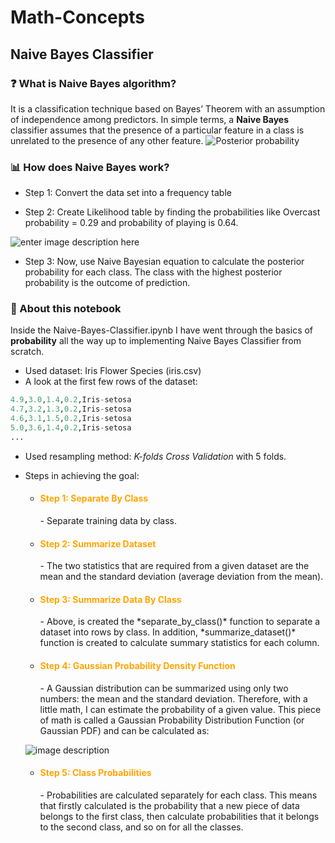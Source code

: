 # Math-Concepts
## Naive Bayes Classifier

### :question: What is Naive Bayes algorithm?
It is a classification technique based on Bayes’ Theorem with an assumption of independence among predictors. In simple terms, a **Naive Bayes** classifier assumes that the presence of a particular feature in a class is unrelated to the presence of any other feature.
![Posterior probability](https://res.cloudinary.com/dnonuly2u/image/upload/v1590449878/Bayes_rule-300x172-300x172_c5nbpd.webp)

### :bar_chart: How does Naive Bayes work?
- Step 1: Convert the data set into a frequency table

- Step 2: Create Likelihood table by finding the probabilities like Overcast probability = 0.29 and probability of playing is 0.64.

![enter image description here](https://res.cloudinary.com/dnonuly2u/image/upload/v1590450256/Bayes_41-850x310_ypovxw.webp)

- Step 3: Now, use Naive Bayesian equation to calculate the posterior probability for each class. The class with the highest posterior probability is the outcome of prediction.

### :blue_book: About this **notebook**
Inside the Naive-Bayes-Classifier.ipynb I have went through the basics of **probability** all the way up to implementing Naive Bayes Classifier from scratch. 

- Used dataset: Iris Flower Species (iris.csv)
 - A look at the first few rows of the dataset:
```python
4.9,3.0,1.4,0.2,Iris-setosa
4.7,3.2,1.3,0.2,Iris-setosa
4.6,3.1,1.5,0.2,Iris-setosa
5.0,3.6,1.4,0.2,Iris-setosa
...
```

- Used resampling method: *K-folds Cross Validation* with 5 folds.

- Steps in achieving the goal:
	- <h4 style="color: orange;"> Step 1: Separate By Class</h4>
	 	- Separate training data by class.
	- <h4 style="color: orange;"> Step 2: Summarize Dataset</h4>
	 	- The two statistics that are required from a given dataset are the mean and the standard deviation (average deviation from the mean).
	- <h4 style="color: orange;"> Step 3: Summarize Data By Class</h4>
	 	- Above, is created the *separate_by_class()* function to separate a dataset into rows by class. In addition, *summarize_dataset()* function is created to calculate summary statistics for each column.
	-  <h4 style="color: orange;"> Step 4: Gaussian Probability Density Function</h4>
	 	- A Gaussian distribution can be summarized using only two numbers: the mean and the standard deviation. Therefore, with a little math, I can estimate the probability of a given value. This piece of math is called a Gaussian Probability Distribution Function (or Gaussian PDF) and can be calculated as:
	 
	 ![image description](https://res.cloudinary.com/dnonuly2u/image/upload/v1590451963/CodeCogsEqn_wpscjh.svg)

	-  <h4 style="color: orange;"> Step 5: Class Probabilities</h4>
	 	- Probabilities are calculated separately for each class. This means that firstly calculated is the probability that a new piece of data belongs to the first class, then calculate probabilities that it belongs to the second class, and so on for all the classes.

